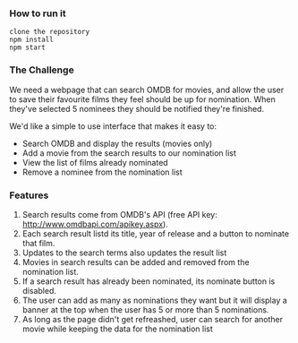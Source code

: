 ### How to run it

```
clone the repository
npm install
npm start
```

### The Challenge

We need a webpage that can search OMDB for movies, and allow the user to save their favourite films they feel should be up for nomination. When they've selected 5 nominees they should be notified they're finished.

We'd like a simple to use interface that makes it easy to:
* Search OMDB and display the results (movies only)
* Add a movie from the search results to our nomination list
* View the list of films already nominated
* Remove a nominee from the nomination list


### Features

1. Search results come from OMDB's API (free API key: http://www.omdbapi.com/apikey.aspx).
2. Each search result listd its title, year of release and a button to nominate that film.
3. Updates to the search terms also updates the result list
4. Movies in search results can be added and removed from the nomination list.
5. If a search result has already been nominated, its nominate button is disabled.
6. The user can add as many as nominations they want but it will display a banner at the top when the user has 5 or more than 5 nominations.
7. As long as the page didn't get refreashed, user can search for another movie while keeping the data for the nomination list
